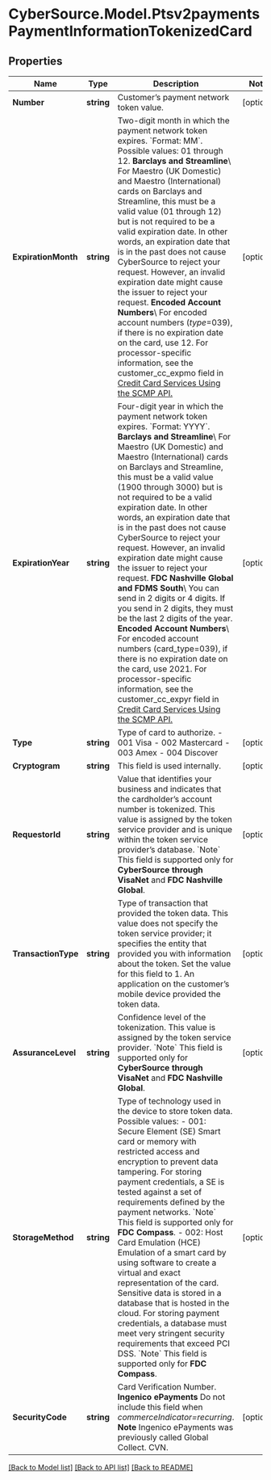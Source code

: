 # CyberSource.Model.Ptsv2paymentsPaymentInformationTokenizedCard
## Properties

Name | Type | Description | Notes
------------ | ------------- | ------------- | -------------
**Number** | **string** | Customer’s payment network token value.  | [optional] 
**ExpirationMonth** | **string** | Two-digit month in which the payment network token expires. &#x60;Format: MM&#x60;. Possible values: 01 through 12.  **Barclays and Streamline**\\ For Maestro (UK Domestic) and Maestro (International) cards on Barclays and Streamline, this must be a valid value (01 through 12) but is not required to be a valid expiration date. In other words, an expiration date that is in the past does not cause CyberSource to reject your request. However, an invalid expiration date might cause the issuer to reject your request.  **Encoded Account Numbers**\\ For encoded account numbers (_type_&#x3D;039), if there is no expiration date on the card, use 12.  For processor-specific information, see the customer_cc_expmo field in [Credit Card Services Using the SCMP API.](http://apps.cybersource.com/library/documentation/dev_guides/CC_Svcs_SCMP_API/html)  | [optional] 
**ExpirationYear** | **string** | Four-digit year in which the payment network token expires. &#x60;Format: YYYY&#x60;.  **Barclays and Streamline**\\ For Maestro (UK Domestic) and Maestro (International) cards on Barclays and Streamline, this must be a valid value (1900 through 3000) but is not required to be a valid expiration date. In other words, an expiration date that is in the past does not cause CyberSource to reject your request. However, an invalid expiration date might cause the issuer to reject your request.  **FDC Nashville Global and FDMS South**\\ You can send in 2 digits or 4 digits. If you send in 2 digits, they must be the last 2 digits of the year.  **Encoded Account Numbers**\\ For encoded account numbers (card_type&#x3D;039), if there is no expiration date on the card, use 2021.  For processor-specific information, see the customer_cc_expyr field in [Credit Card Services Using the SCMP API.](http://apps.cybersource.com/library/documentation/dev_guides/CC_Svcs_SCMP_API/html)  | [optional] 
**Type** | **string** | Type of card to authorize. - 001 Visa - 002 Mastercard - 003 Amex - 004 Discover  | [optional] 
**Cryptogram** | **string** | This field is used internally. | [optional] 
**RequestorId** | **string** | Value that identifies your business and indicates that the cardholder’s account number is tokenized. This value is assigned by the token service provider and is unique within the token service provider’s database.  &#x60;Note&#x60; This field is supported only for **CyberSource through VisaNet** and **FDC Nashville Global**.  | [optional] 
**TransactionType** | **string** | Type of transaction that provided the token data. This value does not specify the token service provider; it specifies the entity that provided you with information about the token.  Set the value for this field to 1. An application on the customer’s mobile device provided the token data.  | [optional] 
**AssuranceLevel** | **string** | Confidence level of the tokenization. This value is assigned by the token service provider.  &#x60;Note&#x60; This field is supported only for **CyberSource through VisaNet** and **FDC Nashville Global**.  | [optional] 
**StorageMethod** | **string** | Type of technology used in the device to store token data. Possible values:   - 001: Secure Element (SE)  Smart card or memory with restricted access and encryption to prevent data tampering. For storing payment credentials, a SE is tested against a set of requirements defined by the payment networks.  &#x60;Note&#x60; This field is supported only for **FDC Compass**.  - 002: Host Card Emulation (HCE)  Emulation of a smart card by using software to create a virtual and exact representation of the card. Sensitive data is stored in a database that is hosted in the cloud. For storing payment credentials, a database must meet very stringent security requirements that exceed PCI DSS.  &#x60;Note&#x60; This field is supported only for **FDC Compass**.  | [optional] 
**SecurityCode** | **string** | Card Verification Number.  **Ingenico ePayments** Do not include this field when _commerceIndicator&#x3D;recurring_. **Note** Ingenico ePayments was previously called Global Collect. CVN.  | [optional] 

[[Back to Model list]](../README.md#documentation-for-models) [[Back to API list]](../README.md#documentation-for-api-endpoints) [[Back to README]](../README.md)

